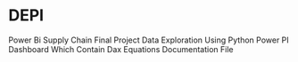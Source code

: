 # DEPI
Power Bi Supply Chain Final Project 
Data Exploration Using Python
Power PI Dashboard Which Contain Dax Equations
Documentation File
